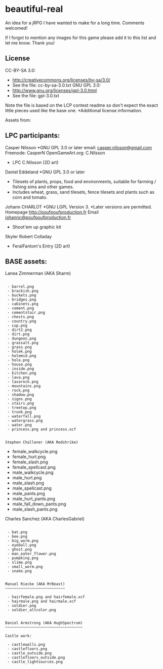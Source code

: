 beautiful-real
==============
An idea for a jRPG I have wanted to make for a long time.  Comments welcomed!

If I forgot to mention any images for this game please add it to this list and let me know.  Thank you!

License
-------

CC-BY-SA 3.0:
 - http://creativecommons.org/licenses/by-sa/3.0/
 - See the file: cc-by-sa-3.0.txt
GNU GPL 3.0:
 - http://www.gnu.org/licenses/gpl-3.0.html
 - See the file: gpl-3.0.txt

Note the file is based on the LCP contest readme so don't expect the exact little pieces used like the base one.
*Additional license information.

Assets from:

LPC participants:
----------------

Casper Nilsson
	*GNU GPL 3.0 or later
	email: casper.nilsson@gmail.com
	Freenode: CasperN
	OpenGameArt.org: C.Nilsson
	
 - LPC C.Nilsson (2D art)

Daniel Eddeland 
	*GNU GPL 3.0 or later
 - Tilesets of plants, props, food and environments, suitable for farming / fishing sims and other games. 
 - Includes wheat, grass, sand tilesets, fence tilesets and plants such as corn and tomato. 


Johann CHARLOT 
	*GNU LGPL Version 3. 
	*Later versions are permitted.
	Homepage  http://poufpoufproduction.fr
	Email     johannc@poufpoufproduction.fr
	
 - Shoot'em up graphic kit

Skyler Robert Colladay 

 - FeralFantom's Entry (2D art)

BASE assets:
------------

Lanea Zimmerman (AKA Sharm)
~~~~~~~~~~~~~~~~~~~~~~~~~~~

 - barrel.png
 - brackish.png
 - buckets.png
 - bridges.png
 - cabinets.png
 - cement.png
 - cementstair.png
 - chests.png
 - country.png
 - cup.png
 - dirt2.png
 - dirt.png
 - dungeon.png
 - grassalt.png
 - grass.png
 - holek.png
 - holemid.png
 - hole.png
 - house.png
 - inside.png
 - kitchen.png
 - lava.png
 - lavarock.png
 - mountains.png
 - rock.png
 - shadow.png
 - signs.png
 - stairs.png
 - treetop.png
 - trunk.png
 - waterfall.png
 - watergrass.png
 - water.png
 - princess.png and princess.xcf


Stephen Challener (AKA Redshrike)
~~~~~~~~~~~~~~~~~~~~~~~~~~~~~~~~~

 - female_walkcycle.png
 - female_hurt.png
 - female_slash.png
 - female_spellcast.png
 - male_walkcycle.png
 - male_hurt.png
 - male_slash.png
 - male_spellcast.png
 - male_pants.png
 - male_hurt_pants.png
 - male_fall_down_pants.png
 - male_slash_pants.png


Charles Sanchez (AKA CharlesGabriel)
~~~~~~~~~~~~~~~~~~~~~~~~~~~~~~~~~~~~

 - bat.png
 - bee.png
 - big_worm.png
 - eyeball.png
 - ghost.png
 - man_eater_flower.png
 - pumpking.png
 - slime.png
 - small_worm.png
 - snake.png


Manuel Riecke (AKA MrBeast)
~~~~~~~~~~~~~~~~~~~~~~~~~~~

 - hairfemale.png and hairfemale.xcf
 - hairmale.png and hairmale.xcf
 - soldier.png
 - soldier_altcolor.png


Daniel Armstrong (AKA HughSpectrum)
~~~~~~~~~~~~~~~~~~~~~~~~~~~~~~~~~~~

Castle work:

 - castlewalls.png
 - castlefloors.png
 - castle_outside.png
 - castlefloors_outside.png
 - castle_lightsources.png
